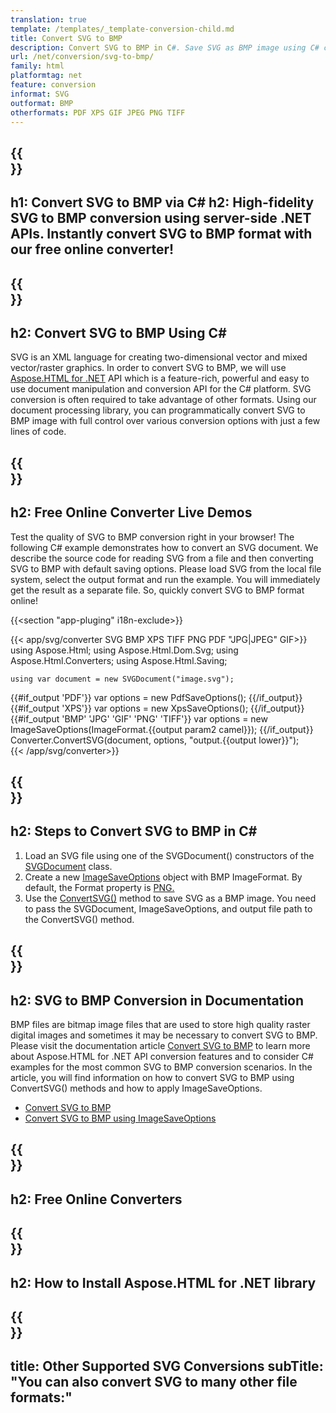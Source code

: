 ```yaml
---
translation: true
template: /templates/_template-conversion-child.md
title: Convert SVG to BMP
description: Convert SVG to BMP in C#. Save SVG as BMP image using C# code. Try online SVG to BMP Converter for free!
url: /net/conversion/svg-to-bmp/
family: html
platformtag: net
feature: conversion
informat: SVG
outformat: BMP
otherformats: PDF XPS GIF JPEG PNG TIFF 
---
```


{{<section banner>}}
---
h1: Convert SVG to BMP via C#
h2: High-fidelity SVG to BMP conversion using server-side .NET APIs. Instantly convert SVG to BMP format with our free online converter!
---

{{<section overview>}}
---
h2: Convert SVG to BMP Using C#
---

SVG is an XML language for creating two-dimensional vector and mixed vector/raster graphics. In order to convert SVG to BMP, we will use [Aspose.HTML for .NET](https://products.aspose.com/html/{{lang.url-fragment}}net/) API which is a feature-rich, powerful and easy to use document manipulation and conversion API for the C# platform. SVG conversion is often required to take advantage of other formats. Using our document processing library, you can programmatically convert SVG to BMP image with full control over various conversion options with just a few lines of code.

{{<section demos>}}
---
h2: Free Online Converter Live Demos
---

Test the quality of SVG to BMP conversion right in your browser! The following C# example demonstrates how to convert an SVG document. We describe the source code for reading SVG from a file and then converting SVG to BMP with default saving options. Please load SVG from the local file system, select the output format and run the example. You will immediately get the result as a separate file. So, quickly convert SVG to BMP format online!

{{<section "app-pluging" i18n-exclude>}}

{{< app/svg/converter SVG BMP XPS TIFF PNG PDF "JPG|JPEG" GIF>}}
using Aspose.Html;
using Aspose.Html.Dom.Svg;
using Aspose.Html.Converters;
using Aspose.Html.Saving;

    using var document = new SVGDocument("image.svg");
{{#if_output 'PDF'}}
    var options = new PdfSaveOptions();
{{/if_output}}
{{#if_output 'XPS'}}
    var options = new XpsSaveOptions();
{{/if_output}}
{{#if_output 'BMP' 'JPG' 'GIF' 'PNG' 'TIFF'}}
    var options = new ImageSaveOptions(ImageFormat.{{output param2 camel}});
{{/if_output}}
    Converter.ConvertSVG(document, options, "output.{{output lower}}");   
{{< /app/svg/converter>}}


{{<section steps>}}
---
h2: Steps to Convert SVG to BMP in C#
---

1.  Load an SVG file using one of the SVGDocument() constructors of the [SVGDocument](https://reference.aspose.com/html/net/aspose.html.dom.svg/svgdocument/) class.
1.  Create a new [ImageSaveOptions](https://reference.aspose.com/html/net/aspose.html.saving/imagesaveoptions/) object with BMP ImageFormat. By default, the Format property is [PNG.](https://reference.aspose.com/html/net/aspose.html.rendering.image/imageformat/)
1.  Use the [ConvertSVG()](https://reference.aspose.com/html/net/aspose.html.converters/converter/convertsvg/#convertsvg_3) method to save SVG as a BMP image. You need to pass the SVGDocument, ImageSaveOptions, and output file path to the ConvertSVG() method.

{{<section documentation>}}
---
h2: SVG to BMP Conversion in Documentation
---

BMP files are bitmap image files that are used to store high quality raster digital images and sometimes it may be necessary to convert SVG to BMP. Please visit the documentation article [Convert SVG to BMP](https://docs.aspose.com/html/net/converting-between-formats/svg-to-bmp/) to learn more about Aspose.HTML for .NET API conversion features and to consider C# examples for the most common SVG to BMP conversion scenarios. In the article, you will find information on how to convert SVG to BMP using ConvertSVG() methods and how to apply ImageSaveOptions.

  - <a href="https://docs.aspose.com/html/net/converting-between-formats/svg-to-bmp/#convert-svg-to-bmp" target="_blank">Convert SVG to BMP</a>
  - <a href="https://docs.aspose.com/html/net/converting-between-formats/svg-to-bmp/#convert-svg-to-bmp-using-imagesaveoptions" target="_blank">Convert SVG to BMP using ImageSaveOptions</a> 

{{<section online-converters>}}
---
h2: Free Online Converters
---

{{<section get-started>}}
---
h2: How to Install Aspose.HTML for .NET library
---

{{<section other-conversions>}}
---
title: Other Supported SVG Conversions
subTitle: "You can also convert SVG to many other file formats:"
---
